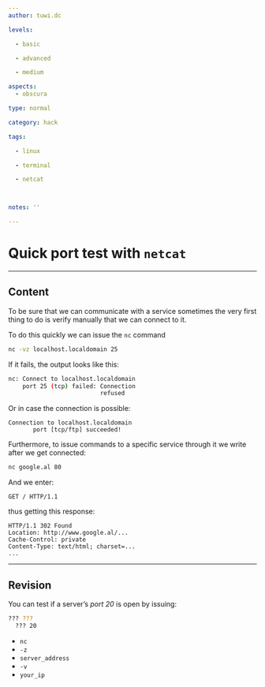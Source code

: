 ```yaml
---
author: tuwi.dc

levels:

  - basic

  - advanced

  - medium

aspects:
  - obscura

type: normal

category: hack

tags:

  - linux

  - terminal

  - netcat



notes: ''

---
```


# Quick port test with `netcat`

---
## Content

To be sure that we can communicate with a service sometimes the very first thing to do is verify manually that we can connect to it. 

To do this quickly we can issue the `nc` command
```bash
nc -vz localhost.localdomain 25
```
If it fails, the output looks like this:
```bash
nc: Connect to localhost.localdomain
    port 25 (tcp) failed: Connection
                          refused
```
Or in case the connection is possible:
```
Connection to localhost.localdomain
       port [tcp/ftp] succeeded!
```

Furthermore, to issue commands to a specific service through it we write after we get connected:
```bash
nc google.al 80
```

And we enter: 
```
GET / HTTP/1.1
```
thus getting this response:

```
HTTP/1.1 302 Found
Location: http://www.google.al/...
Cache-Control: private
Content-Type: text/html; charset=...
...
```

---
## Revision

You can test if a server’s *port 20* is open by issuing:
```bash
??? ??? 
  ??? 20
```

* `nc`
* `-z`
* `server_address`
* `-v`
* `your_ip`

 
